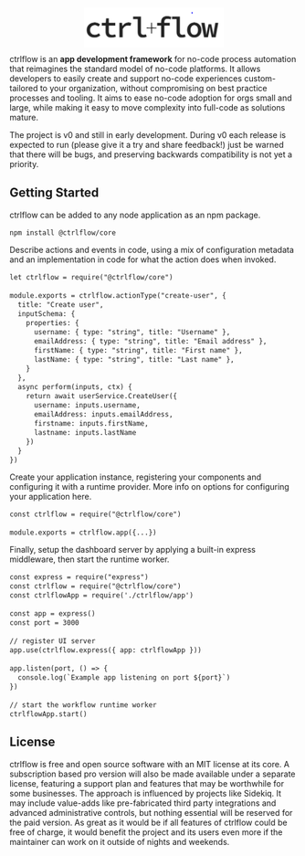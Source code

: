 <p align="center" style="margin-bottom: -5px">
  <img width="245" height="70" src="./docs/Logo.PNG">
</p>

ctrlflow is an **app development framework** for no-code process automation that reimagines the standard model of no-code platforms. It allows developers to easily create and support no-code experiences custom-tailored to your organization, without compromising on best practice processes and tooling. It aims to ease no-code adoption for orgs small and large, while making it easy to move complexity into full-code as solutions mature.

The project is v0 and still in early development. During v0 each release is expected to run (please give it a try and share feedback!) just be warned that there will be bugs, and preserving backwards compatibility is not yet a priority.

## Getting Started

ctrlflow can be added to any node application as an npm package.

```
npm install @ctrlflow/core
```

Describe actions and events in code, using a mix of configuration metadata and an implementation in code for what the action does when invoked.

```
let ctrlflow = require("@ctrlflow/core")

module.exports = ctrlflow.actionType("create-user", {
  title: "Create user",
  inputSchema: {
    properties: {
      username: { type: "string", title: "Username" },
      emailAddress: { type: "string", title: "Email address" },
      firstName: { type: "string", title: "First name" },
      lastName: { type: "string", title: "Last name" },
    }
  },
  async perform(inputs, ctx) {
    return await userService.CreateUser({
      username: inputs.username,
      emailAddress: inputs.emailAddress,
      firstname: inputs.firstName,
      lastname: inputs.lastName
    })
  }
})

```

Create your application instance, registering your components and configuring it with a runtime provider. More info on options for configuring your application here.

```
const ctrlflow = require("@ctrlflow/core")

module.exports = ctrlflow.app({...})
```

Finally, setup the dashboard server by applying a built-in express middleware, then start the runtime worker.

```
const express = require("express")
const ctrlflow = require("@ctrlflow/core")
const ctrlflowApp = require('./ctrlflow/app')

const app = express()
const port = 3000

// register UI server
app.use(ctrlflow.express({ app: ctrlflowApp }))

app.listen(port, () => {
  console.log(`Example app listening on port ${port}`)
})

// start the workflow runtime worker
ctrlflowApp.start()
```

## License

ctrlflow is free and open source software with an MIT license at its core. A subscription based pro version will also be made available under a separate license, featuring a support plan and features that may be worthwhile for some businesses. The approach is influenced by projects like Sidekiq. It may include value-adds like pre-fabricated third party integrations and advanced administrative controls, but nothing essential will be reserved for the paid version. As great as it would be if all features of ctrlflow could be free of charge, it would benefit the project and its users even more if the maintainer can work on it outside of nights and weekends.
